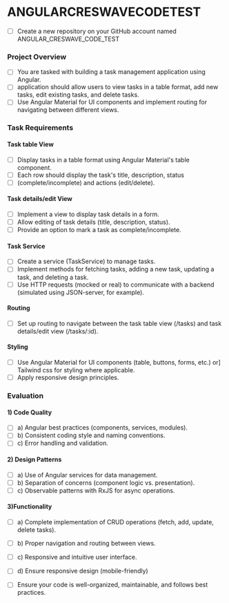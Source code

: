 # ANGULARCRESWAVECODETEST

- [ ] Create a new repository on your GitHub account named ANGULAR_CRESWAVE_CODE_TEST

### Project Overview

- [ ] You are tasked with building a task management application using Angular.
- [ ] application should allow users to view tasks in a table format, add new tasks, edit existing tasks, and delete tasks.
- [ ] Use Angular Material for UI components and implement routing for navigating between different views.

### Task Requirements

#### Task table View

- [ ] Display tasks in a table format using Angular Material's table component.
- [ ] Each row should display the task's title, description, status
- [ ] (complete/incomplete) and actions (edit/delete).

#### Task details/edit View

- [ ] Implement a view to display task details in a form.
- [ ] Allow editing of task details (title, description, status).
- [ ] Provide an option to mark a task as complete/incomplete.

#### Task Service

- [ ] Create a service (TaskService) to manage tasks.
- [ ] Implement methods for fetching tasks, adding a new task, updating a task, and deleting a task.
- [ ] Use HTTP requests (mocked or real) to communicate with a backend (simulated using JSON-server, for example).

#### Routing

- [ ] Set up routing to navigate between the task table view (/tasks) and task details/edit view (/tasks/:id).

#### Styling

- [ ] Use Angular Material for UI components (table, buttons, forms, etc.) or] Tailwind css for styling where applicable.
- [ ] Apply responsive design principles.

### Evaluation

#### 1) Code Quality

- [ ] a) Angular best practices (components, services, modules).
- [ ] b) Consistent coding style and naming conventions.
- [ ] c) Error handling and validation.

#### 2) Design Patterns

- [ ] a) Use of Angular services for data management.
- [ ] b) Separation of concerns (component logic vs. presentation).
- [ ] c) Observable patterns with RxJS for async operations.

#### 3)Functionality

- [ ] a) Complete implementation of CRUD operations (fetch, add, update, delete tasks).
- [ ] b) Proper navigation and routing between views.
- [ ] c) Responsive and intuitive user interface.
- [ ] d) Ensure responsive design (mobile-friendly)

- [ ] Ensure your code is well-organized, maintainable, and follows best practices.
